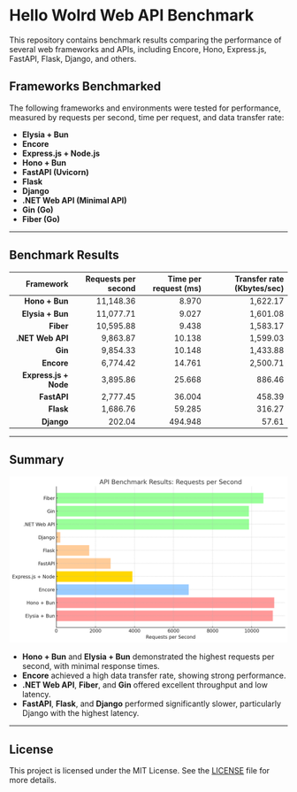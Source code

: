 # Hello Wolrd Web API Benchmark

This repository contains benchmark results comparing the performance of several web frameworks and APIs, including Encore, Hono, Express.js, FastAPI, Flask, Django, and others.

## Frameworks Benchmarked

The following frameworks and environments were tested for performance, measured by requests per second, time per request, and data transfer rate:

- **Elysia + Bun**
- **Encore**
- **Express.js + Node.js**
- **Hono + Bun**
- **FastAPI (Uvicorn)**
- **Flask**
- **Django**
- **.NET Web API (Minimal API)**
- **Gin (Go)**
- **Fiber (Go)**

---

## Benchmark Results

| Framework             | Requests per second | Time per request (ms) | Transfer rate (Kbytes/sec) |
|----------------------:|--------------------:|----------------------:|---------------------------:|
| **Hono + Bun**        |           11,148.36 |                 8.970 |                   1,622.17 |
| **Elysia + Bun**      |           11,077.71 |                 9.027 |                   1,601.08 |
| **Fiber**             |           10,595.88 |                 9.438 |                   1,583.17 |
| **.NET Web API**      |            9,863.87 |                10.138 |                   1,599.03 |
| **Gin**               |            9,854.33 |                10.148 |                   1,433.88 |
| **Encore**            |            6,774.42 |                14.761 |                   2,500.71 |
| **Express.js + Node** |            3,895.86 |                25.668 |                     886.46 |
| **FastAPI**           |            2,777.45 |                36.004 |                     458.39 |
| **Flask**             |            1,686.76 |                59.285 |                     316.27 |
| **Django**            |              202.04 |               494.948 |                      57.61 |

---

## Summary

![Benchmark Summary Chart](./images/summary_chart.png)

- **Hono + Bun** and **Elysia + Bun** demonstrated the highest requests per second, with minimal response times.
- **Encore** achieved a high data transfer rate, showing strong performance.
- **.NET Web API**, **Fiber**, and **Gin** offered excellent throughput and low latency.
- **FastAPI**, **Flask**, and **Django** performed significantly slower, particularly Django with the highest latency.

---

## License

This project is licensed under the MIT License. See the [LICENSE](LICENSE) file for more details.

